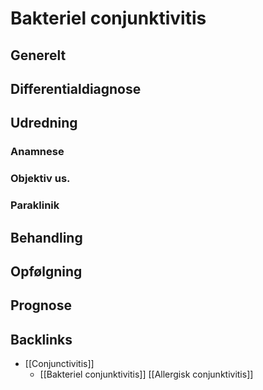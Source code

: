 # Bakteriel conjunktivitis
## Generelt


## Differentialdiagnose


## Udredning
### Anamnese

### Objektiv us.

### Paraklinik

## Behandling


## Opfølgning


## Prognose


## Backlinks
* [[Conjunctivitis]]
	* [[Bakteriel conjunktivitis]]
[[Allergisk conjunktivitis]]

<!-- #anki/tag/med/Ophthalmology #anki/deck/Medicine -->

<!-- {BearID:62F8A0A7-12B6-45B6-A059-BB9646F2625E-3994-0000085AD53E9F2E} -->
